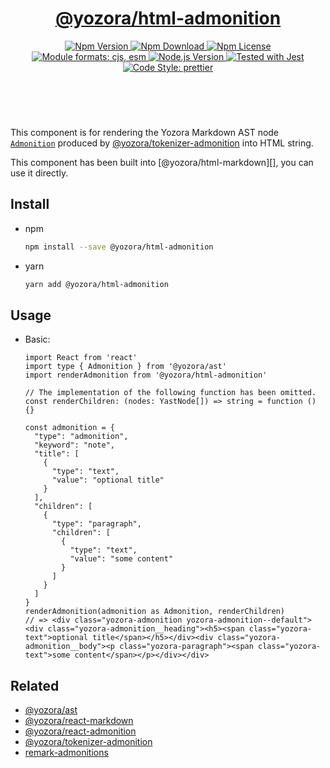 <header>
  <h1 align="center">
    <a href="https://github.com/guanghechen/yozora-html/tree/main/packages/admonition#readme">@yozora/html-admonition</a>
  </h1>
  <div align="center">
    <a href="https://www.npmjs.com/package/@yozora/html-admonition">
      <img
        alt="Npm Version"
        src="https://img.shields.io/npm/v/@yozora/html-admonition.svg"
      />
    </a>
    <a href="https://www.npmjs.com/package/@yozora/html-admonition">
      <img
        alt="Npm Download"
        src="https://img.shields.io/npm/dm/@yozora/html-admonition.svg"
      />
    </a>
    <a href="https://www.npmjs.com/package/@yozora/html-admonition">
      <img
        alt="Npm License"
        src="https://img.shields.io/npm/l/@yozora/html-admonition.svg"
      />
    </a>
    <a href="#install">
      <img
        alt="Module formats: cjs, esm"
        src="https://img.shields.io/badge/module_formats-cjs%2C%20esm-green.svg"
      />
    </a>
    <a href="https://github.com/nodejs/node">
      <img
        alt="Node.js Version"
        src="https://img.shields.io/node/v/@yozora/html-admonition"
      />
    </a>
    <a href="https://github.com/facebook/jest">
      <img
        alt="Tested with Jest"
        src="https://img.shields.io/badge/tested_with-jest-9c465e.svg"
      />
    </a>
    <a href="https://github.com/prettier/prettier">
      <img
        alt="Code Style: prettier"
        src="https://img.shields.io/badge/code_style-prettier-ff69b4.svg?style=flat-square"
      />
    </a>
  </div>
</header>
<br/>

This component is for rendering the Yozora Markdown AST node [`Admonition`][@yozora/ast] 
produced by [@yozora/tokenizer-admonition][] into HTML string.

This component has been built into [@yozora/html-markdown][], you can use it directly.

## Install

* npm

  ```bash
  npm install --save @yozora/html-admonition
  ```

* yarn

  ```bash
  yarn add @yozora/html-admonition
  ```


## Usage

* Basic:

  ```tsx
  import React from 'react'
  import type { Admonition } from '@yozora/ast'
  import renderAdmonition from '@yozora/html-admonition'

  // The implementation of the following function has been omitted.
  const renderChildren: (nodes: YastNode[]) => string = function () {}

  const admonition = {
    "type": "admonition",
    "keyword": "note",
    "title": [
      {
        "type": "text",
        "value": "optional title"
      }
    ],
    "children": [
      {
        "type": "paragraph",
        "children": [
          {
            "type": "text",
            "value": "some content"
          }
        ]
      }
    ]
  }
  renderAdmonition(admonition as Admonition, renderChildren)
  // => <div class="yozora-admonition yozora-admonition--default"><div class="yozora-admonition__heading"><h5><span class="yozora-text">optional title</span></h5></div><div class="yozora-admonition__body"><p class="yozora-paragraph"><span class="yozora-text">some content</span></p></div></div>
  ```

## Related

* [@yozora/ast][]
* [@yozora/react-markdown][]
* [@yozora/react-admonition][]
* [@yozora/tokenizer-admonition][]
* [remark-admonitions][]


[@yozora/ast]: https://www.npmjs.com/package/@yozora/ast#admonition
[@yozora/react-markdown]: https://www.npmjs.com/package/@yozora/react-markdown
[@yozora/tokenizer-admonition]: https://www.npmjs.com/package/@yozora/tokenizer-admonition
[@yozora/react-admonition]: https://www.npmjs.com/package/@yozora/react-admonition
[remark-admonitions]: https://github.com/elviswolcott/remark-admonitions

